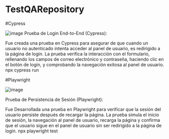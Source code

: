 # TestQARepository

#Cypress

![image](https://github.com/user-attachments/assets/8822e88c-aecb-4701-9599-b390169b2b70)
Prueba de Login End-to-End (Cypress):

Fue creada una prueba en Cypress para asegurar de que cuando un usuario no autenticado intenta acceder al panel de usuario, es redirigido a la página de login.
La prueba verifica la interacción con el formulario, rellenando los campos de correo electrónico y contraseña, haciendo clic en el botón de login, y comprobando la navegación exitosa al panel de usuario.
npx cypress run

#Playwright

![image](https://github.com/user-attachments/assets/ff0f4525-74c1-4178-82fa-3f15fc38d37c)

Prueba de Persistencia de Sesión (Playwright):

Fue Desarrollada una prueba en Playwright para verificar que la sesión del usuario persiste después de recargar la página.
La prueba simula el inicio de sesión, la navegación al panel de usuario, recarga la página y confirma que el usuario sigue en el panel de usuario sin ser redirigido a la página de login.
npx playwright test
